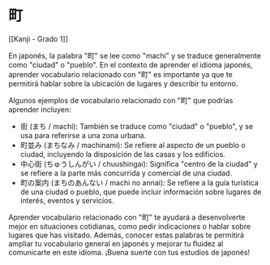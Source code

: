 # 町

[[Kanji - Grado 1]]

En japonés, la palabra "町" se lee como "machi" y se traduce generalmente como "ciudad" o "pueblo". En el contexto de aprender el idioma japonés, aprender vocabulario relacionado con "町" es importante ya que te permitirá hablar sobre la ubicación de lugares y describir tu entorno.

Algunos ejemplos de vocabulario relacionado con "町" que podrías aprender incluyen:

- 街 (まち / machi): También se traduce como "ciudad" o "pueblo", y se usa para referirse a una zona urbana.
- 町並み (まちなみ / machinami): Se refiere al aspecto de un pueblo o ciudad, incluyendo la disposición de las casas y los edificios.
- 中心街 (ちゅうしんがい / chuushingai): Significa "centro de la ciudad" y se refiere a la parte más concurrida y comercial de una ciudad.
- 町の案内 (まちのあんない / machi no annai): Se refiere a la guía turística de una ciudad o pueblo, que puede incluir información sobre lugares de interés, eventos y servicios.

Aprender vocabulario relacionado con "町" te ayudará a desenvolverte mejor en situaciones cotidianas, como pedir indicaciones o hablar sobre lugares que has visitado. Además, conocer estas palabras te permitirá ampliar tu vocabulario general en japonés y mejorar tu fluidez al comunicarte en este idioma. ¡Buena suerte con tus estudios de japonés!

